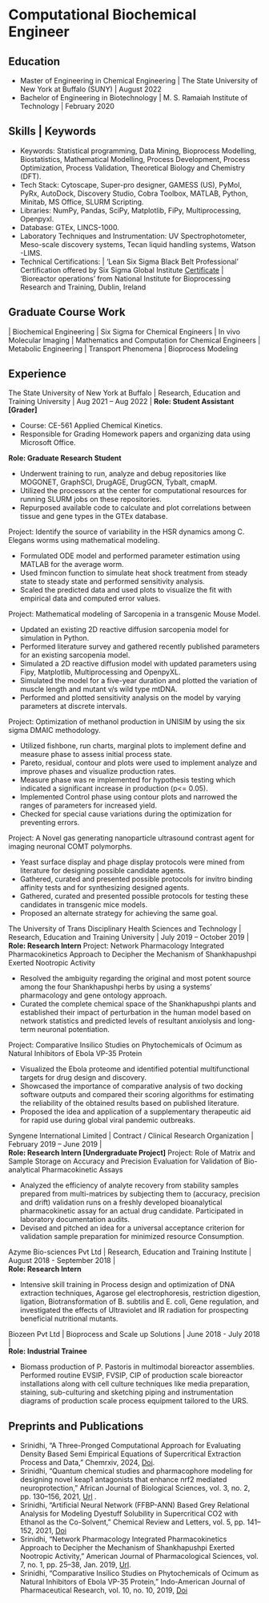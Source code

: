 # Computational Biochemical Engineer

## Education
- Master of Engineering in Chemical Engineering  | The State University of New York at Buffalo (SUNY) | August 2022 
- Bachelor of Engineering in Biotechnology | M. S. Ramaiah Institute of Technology | February 2020 

## Skills | Keywords 
- Keywords: Statistical programming, Data Mining, Bioprocess Modelling, Biostatistics, Mathematical Modelling, Process Development, Process Optimization, Process Validation, Theoretical Biology and Chemistry (DFT).
- Tech Stack: Cytoscape, Super-pro designer, GAMESS (US), PyMol, PyRx, AutoDock, Discovery Studio, Cobra Toolbox, MATLAB, Python, Minitab, MS Office, SLURM Scripting.
- Libraries: NumPy, Pandas, SciPy, Matplotlib, FiPy, Multiprocessing, Openpyxl.
- Database: GTEx, LINCS-1000.
- Laboratory Techniques and Instrumentation: UV Spectrophotometer, Meso-scale discovery systems, Tecan liquid handling systems, Watson -LIMS.
- Technical Certifications: | ‘Lean Six Sigma Black Belt Professional’ Certification offered by Six Sigma Global Institute [Certificate](https://sgq.io/ejasLji) | ‘Bioreactor operations’ from National Institute for Bioprocessing Research and Training, Dublin, Ireland 

## Graduate Course Work
| Biochemical Engineering | Six Sigma for Chemical Engineers | In vivo Molecular Imaging | Mathematics and Computation for Chemical Engineers | Metabolic Engineering | Transport Phenomena | Bioprocess Modeling

##  Experience
The State University of New York at Buffalo | Research, Education and Training University | Aug 2021 – Aug 2022 |
**Role: Student Assistant [Grader]** 
- Course: CE-561 Applied Chemical Kinetics.
- Responsible for Grading Homework papers and organizing data using Microsoft Office.

**Role: Graduate Research Student**
- Underwent training to run, analyze and debug repositories like MOGONET, GraphSCI, DrugAGE, DrugGCN, Tybalt, cmapM.
- Utilized the processors at the center for computational resources for running SLURM jobs on these repositories.
- Repurposed available code to calculate and plot correlations between tissue and gene types in the GTEx database.

Project: Identify the source of variability in the HSR dynamics among C. Elegans worms using mathematical modeling.
- Formulated ODE model and performed parameter estimation using MATLAB for the average worm.
- Used fmincon function to simulate heat shock treatment from steady state to steady state and performed sensitivity analysis.
- Scaled the predicted data and used plots to visualize the fit with empirical data and computed error values.

Project: Mathematical modeling of Sarcopenia in a transgenic Mouse Model.
- Updated an existing 2D reactive diffusion sarcopenia model for simulation in Python.
- Performed literature survey and gathered recently published parameters for an existing sarcopenia model.
- Simulated a 2D reactive diffusion model with updated parameters using Fipy, Matplotlib, Multiprocessing and OpenpyXL.
- Simulated the model for a five-year duration and plotted the variation of muscle length and mutant v/s wild type mtDNA.
- Performed and plotted sensitivity analysis on the model by varying parameters at discrete intervals.

Project: Optimization of methanol production in UNISIM by using the six sigma DMAIC methodology.
- Utilized fishbone, run charts, marginal plots to implement define and measure phase to assess initial process state.
- Pareto, residual, contour and plots were used to implement analyze and improve phases and visualize production rates.
- Measure phase was re implemented for hypothesis testing which indicated a significant increase in production (p<= 0.05).
- Implemented Control phase using contour plots and narrowed the ranges of parameters for increased yield.
- Checked for special cause variations during the optimization for preventing errors.

Project: A Novel gas generating nanoparticle ultrasound contrast agent for imaging neuronal COMT polymorphs.
- Yeast surface display and phage display protocols were mined from literature for designing possible candidate agents.
- Gathered, curated and presented possible protocols for invitro binding affinity tests and for synthesizing designed agents.
- Gathered, curated and presented possible protocols for testing these candidates in transgenic mice models.
- Proposed an alternate strategy for achieving the same goal.

The University of Trans Disciplinary Health Sciences and Technology | Research, Education and Training University | July 2019 – October 2019 |                       
**Role: Research Intern**
Project: Network Pharmacology Integrated Pharmacokinetics Approach to Decipher the Mechanism of Shankhapushpi Exerted Nootropic Activity
- Resolved the ambiguity regarding the original and most potent source among the four Shankhapushpi herbs by using a systems’ pharmacology and gene ontology approach.
- Curated the complete chemical space of the Shankhapushpi plants and established their impact of perturbation in the human model based on network statistics and predicted levels of resultant anxiolysis and long-term neuronal potentiation.

Project: Comparative Insilico Studies on Phytochemicals of Ocimum as Natural Inhibitors of Ebola VP-35 Protein
- Visualized the Ebola proteome and identified potential multifunctional targets for drug design and discovery.
- Showcased the importance of comparative analysis of two docking software outputs and compared their scoring algorithms for estimating the reliability of the obtained results based on published literature.
- Proposed the idea and application of a supplementary therapeutic aid for rapid use during global viral pandemic outbreaks.

Syngene International Limited | Contract / Clinical Research Organization | February 2019 – June 2019 |                                                        
**Role: Research Intern [Undergraduate Project]**
Project: Role of Matrix and Sample Storage on Accuracy and Precision Evaluation for Validation of Bio-analytical Pharmacokinetic Assays
- Analyzed the efficiency of analyte recovery from stability samples prepared from multi-matrices by subjecting them to (accuracy, precision and drift) validation runs on a freshly developed bioanalytical pharmacokinetic assay for an actual drug candidate. Participated in laboratory documentation audits.
- Devised and pitched an idea for a universal acceptance criterion for validation sample preparation for minimized resource
Consumption.

Azyme Bio-sciences Pvt Ltd | Research, Education and Training Institute | August 2018 - September 2018 |                                                             
**Role: Research Intern**
- Intensive skill training in Process design and optimization of DNA extraction techniques, Agarose gel electrophoresis, restriction digestion, ligation, Biotransformation of B. subtilis and E. coli, Gene regulation, and investigated the effects of Ultraviolet and IR radiation for prospecting beneficial nutritional mutants.

Biozeen Pvt Ltd | Bioprocess and Scale up Solutions | June 2018 - July 2018 |                                                            
**Role: Industrial Trainee**
- Biomass production of P. Pastoris in multimodal bioreactor assemblies. Performed routine EVSIP, FVSIP, CIP of production scale bioreactor installations along with cell culture techniques like media preparation, staining, sub-culturing and sketching piping and instrumentation diagrams of production scale process equipment tailored to the URS.

## Preprints and Publications
- Srinidhi, “A Three-Pronged Computational Approach for Evaluating Density Based Semi Empirical Equations of Supercritical Extraction Process and Data,” Chemrxiv, 2024, [Doi](https://doi.org/10.26434/chemrxiv-2024-fw30s).
- Srinidhi, “Quantum chemical studies and pharmacophore modeling for designing novel keap1 antagonists that enhance nrf2 mediated neuroprotection,” African Journal of Biological Sciences, vol. 3, no. 2, pp. 130–156, 2021, [Url](https://papers.ssrn.com/sol3/papers.cfm?abstract_id=3835788) .
- Srinidhi, “Artificial Neural Network (FFBP-ANN) Based Grey Relational Analysis for Modeling Dyestuff Solubility in Supercritical CO2 with Ethanol as the Co-Solvent,” Chemical Review and Letters, vol. 5, pp. 141–152, 2021,
[Doi](https://dx.doi.org/10.22034/crl.2021.259291.1096)
- Srinidhi, “Network Pharmacology Integrated Pharmacokinetics Approach to Decipher the Mechanism of Shankhapushpi Exerted Nootropic Activity,” American Journal of Pharmacological Sciences, vol. 7, no. 1, pp. 25–38, Jan. 2019, [Url](http://pubs.sciepub.com/ajps/7/1/5/index.html).
- Srinidhi, “Comparative Insilico Studies on Phytochemicals of Ocimum as Natural Inhibitors of Ebola VP-35 Protein,” Indo-American Journal of Pharmaceutical Research, vol. 10, no. 10, 2019, [Doi](http://doi.org/10.5281/zenodo.3524053)
